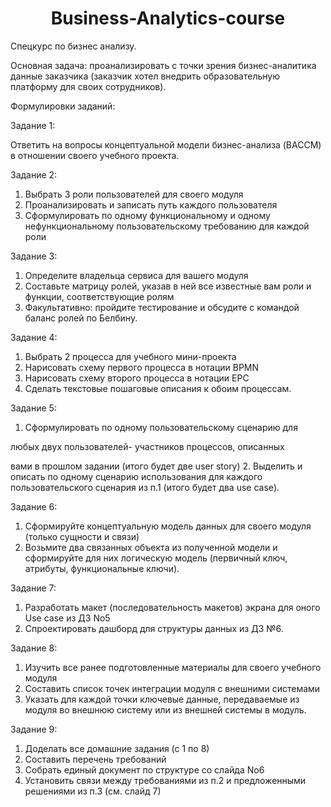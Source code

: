 # <h1 align="center">Business-Analytics-course</h1>


Спецкурс по бизнес анализу.

Основная задача: проанализировать с точки зрения бизнес-аналитика данные заказчика (заказчик хотел внедрить образовательную платформу для своих сотрудников).

Формулировки заданий:

Задание 1:

Ответить на вопросы концептуальной модели бизнес-анализа (BACCM) в отношении своего учебного проекта.

Задание 2:

1. Выбрать 3 роли пользователей
для своего модуля
2. Проанализировать и записать
путь каждого пользователя
3. Сформулировать по одному
функциональному и одному
нефункциональному
пользовательскому
требованию для каждой роли

Задание 3:

1. Определите владельца
сервиса для вашего модуля
2. Составьте матрицу ролей,
указав в ней все известные
вам роли и функции,
соответствующие ролям
3. Факультативно: пройдите
тестирование и обсудите с
командой баланс ролей по
Белбину.

Задание 4:

1. Выбрать 2 процесса для
учебного мини-проекта
2. Нарисовать схему первого
процесса в нотации BPMN
3. Нарисовать схему второго
процесса в нотации EPC
4. Сделать текстовые
пошаговые описания к обоим
процессам.

Задание 5:

1. Сформулировать по одному
пользовательскому сценарию для

любых двух пользователей-
участников процессов, описанных

вами в прошлом задании (итого будет
две user story)
2. Выделить и описать по одному
сценарию использования для
каждого пользовательского сценария
из п.1 (итого будет два use case).

Задание 6:

1. Сформируйте
концептуальную модель
данных для своего модуля
(только сущности и связи)
2. Возьмите два связанных
объекта из полученной
модели и сформируйте для
них логическую модель
(первичный ключ, атрибуты,
функциональные ключи).

Задание 7:

1. Разработать макет
(последовательность
макетов) экрана для оного
Use case из ДЗ No5
2. Спроектировать дашборд
для структуры данных из
ДЗ №6.

Задание 8:

1. Изучить все ранее
подготовленные
материалы для своего
учебного модуля
2. Составить список точек
интеграции модуля с
внешними системами
3. Указать для каждой точки
ключевые данные,
передаваемые из модуля
во внешнюю систему или
из внешней системы в
модуль.

Задание 9:

1. Доделать все домашние
задания (с 1 по 8)
2. Составить перечень
требований
3. Собрать единый
документ по структуре
со слайда No6
4. Установить связи между
требованиями из п.2 и
предложенными
решениями из п.3 (см.
слайд 7)
